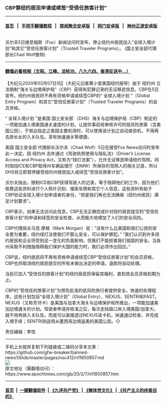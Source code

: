 ### CBP禁纽约居民申请或续签“受信任旅客计划”
------------------------

#### [首页](https://github.com/gfw-breaker/banned-news1/blob/master/README.md) &nbsp;&nbsp;|&nbsp;&nbsp; [手把手翻墙教程](https://github.com/gfw-breaker/guides/wiki) &nbsp;&nbsp;|&nbsp;&nbsp; [禁闻聚合安卓版](https://github.com/gfw-breaker/bn-android) &nbsp;&nbsp;|&nbsp;&nbsp; [网门安卓版](https://github.com/oGate2/oGate) &nbsp;&nbsp;|&nbsp;&nbsp; [神州正道安卓版](https://github.com/SzzdOgate/update) 



<div><img alt="" class="aligncenter wp-post-image" src="https://i.epochtimes.com/assets/uploads/2020/02/a241f665f2da772c4d1a7897c0f386b6-600x400.jpeg"/>
<div class="red16 caption">
 <p>
  沃尔夫5日接受福斯（Fox）新闻访问时宣布，停止纽约州居民加入“全球入境计划”和其它“受信任旅客计划”（Trusted Traveler Programs）。 (国土安全部代理部长Chad Wolf推特)
 </p>
</div>
</div><hr/>

#### [翻墙必看视频（文昭、江峰、法轮功、八九六四、香港反送中...）](https://github.com/gfw-breaker/banned-news1/blob/master/pages/link3.md)

<div><p>
 【大纪元2020年02月07日讯】（大纪元记者黄小堂美国纽约报导）由于
 <ok href="https://www.epochtimes.com/gb/tag/%E7%BA%BD%E7%BA%A6%E5%B7%9E.html">
  纽约州
 </ok>
 立法限制“海关与边境保护局”（CBP）获得有犯罪记录的无证移民信息，CBP在5日宣布，纽约州居民将不再有资格申请或续签CBP的“
 <ok href="https://www.epochtimes.com/gb/tag/%E5%85%A8%E7%90%83%E5%85%A5%E5%A2%83%E8%AE%A1%E5%88%92.html">
  全球入境计划
 </ok>
 ”（Global Entry Program）和其它“受信任旅客计划”（Trusted Traveler Programs）的会员资格。
</p>
<p>
 “
 <ok href="https://www.epochtimes.com/gb/tag/%E5%85%A8%E7%90%83%E5%85%A5%E5%A2%83%E8%AE%A1%E5%88%92.html">
  全球入境计划
 </ok>
 ”是美国
 <ok href="https://www.epochtimes.com/gb/tag/%E5%9B%BD%E5%9C%9F%E5%AE%89%E5%85%A8%E9%83%A8.html">
  国土安全部
 </ok>
 （DHS）海关与边境保护局（CBP）制定的一项能加速入境美国通关速度的计划，让提供事前经审核许可的低风险旅客（含美国公民），于抵达指定之美国主要机场时，可以使用该计划之自动查验机，不用再去排长长的入关队伍，享有快速通关等便捷。
</p>
<p>
 美国
 <ok href="https://www.epochtimes.com/gb/tag/%E5%9B%BD%E5%9C%9F%E5%AE%89%E5%85%A8%E9%83%A8.html">
  国土安全部
 </ok>
 代理部长沃尔夫（Chad Wolf）5日在接受Fox News访问时宣布此一决定。因
 <ok href="https://www.epochtimes.com/gb/tag/%E7%BA%BD%E7%BA%A6%E5%B7%9E.html">
  纽约州
 </ok>
 去年通过《驾驶执照使用与隐私法》（Driver’s License Access and Privacy Act，又称为“绿灯法案”），允许无证移民申请纽约驾照，同时阻挡ICE和CBP取得州车辆监理厅（DMW）所保存的驾照人的相关记录，所以DHS将立即暂停接受纽约州居民加入或续签“受信任旅客计划”。
</p>
<p>
 沃尔夫指出，限制ICE和CBP获得驾驶人的记录，等于阻碍他们的工作，因为他们依靠这些资料进行个人照片识别、搜索车牌和其它个人信息，这些资料有助于CBP验证全球入境计划申请者的身份，“但是我们再也无法确保（纽约州居民）满足计划要求”。
</p>
<p>
 CBP表示，如果无法访问此信息，CBP无法正确完成针对纽约居民提交的“受信任旅客计划”的申请和续签的安全检查，从而极大地增加了人们的安全风险。
</p>
<p>
 CBP代理局长马克‧摩根（Mark Morgan）说：“没有什么比美国和我们公民的安全更为重要，纽约绿灯法使我们不那么安全，可以保护罪犯。” “我们认识到许多纽约居民和企业将受到这一变化的负面影响，但我们不能损害我们祖国的安全。当各州采取不利措施阻碍我们保护大国的能力时，我们必须作出回应。”
</p>
<p>
 CBP说，纽约居民将不再有资格申请或续签CBP“受信任旅客计划”的会员资格，CBP也将取消纽约居民提交的所有未做出决定的申请。退款将自动处理。
</p>
<p>
 当前已加入“受信任的旅客计划”的纽约居民将保留其福利，直到其会员资格到期为止。
</p>
<p>
 CBP的“受信任的旅客计划”为预先批准的低风险旅行者提供安全，快速的处理程序。这些计划包括“全球入境计划”（Global Entry）、NEXUS、SENTRI和FAST。NEXUS（又称芳邻卡）是美国与加拿大海关与边境保护局所推出，一项能加速美加边境通关的计划。驾驶者申请并核准之后，每次走陆路口岸入境美国/加拿大，就不用再排入关队伍，而是可以直接透过NEXUS读卡机，快速通过检查，并完成入境手续；SENTRI则适用从墨西哥边境返美的美国公民。◇
</p>
<p>
 责任编辑：李悦
</p>
</div>
<hr/>
手机上长按并复制下列链接或二维码分享本文章：<br/>
https://github.com/gfw-breaker/banned-news1/blob/master/pages/nsc412/n11850857.md <br/>
<a href='https://github.com/gfw-breaker/banned-news1/blob/master/pages/nsc412/n11850857.md'><img src='https://github.com/gfw-breaker/banned-news1/blob/master/pages/nsc412/n11850857.md.png'/></a> <br/>
原文地址（需翻墙访问）：https://www.epochtimes.com/gb/20/2/7/n11850857.htm


------------------------
#### [首页](https://github.com/gfw-breaker/banned-news1/blob/master/README.md) &nbsp;|&nbsp; [一键翻墙软件](https://github.com/gfw-breaker/nogfw/blob/master/README.md) &nbsp;| [《九评共产党》](https://github.com/gfw-breaker/9ping.md/blob/master/README.md#九评之一评共产党是什么) | [《解体党文化》](https://github.com/gfw-breaker/jtdwh.md/blob/master/README.md) | [《共产主义的终极目的》](https://github.com/gfw-breaker/gczydzjmd.md/blob/master/README.md)


<img src='http://gfw-breaker.win/banned-news/pages/nsc412/n11850857.md' width='0px' height='0px'/>
